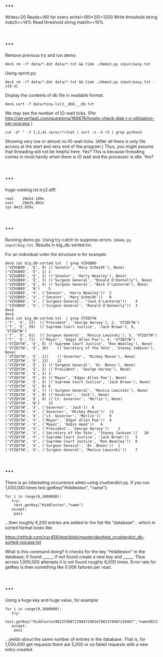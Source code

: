 # ...

Writes=20
Reads=(60 for every write)=(60*20)=1200
Write threshold string match>=14%
Read threshold string match>=10%

# ...

Remove previous try and run demo:

```dev$ rm -rf data/*.dat data/*.txt && time ./demo3.py input/easy.txt```

Using vprint.py:

```dev$ rm -rf data/*.dat data/*.txt && time ./demo3.py input/easy.txt -v[0-3]```

Display the contents of db file in readable format.

```dev$ sort -f data/tiny-lvl3__db0___db.txt```

We may see the number of IO-wait ticks. (Per http://serverfault.com/questions/169676/howto-check-disk-i-o-utilisation-per-process.)

```cut -d" " -f 1,2,42 /proc/*/stat | sort -n -k +3 | grep python3```

Showing very low or almost no IO-wait ticks. (After all there is only file access at the start and very end of the program.) Thus, you might assume that threading will not be helpful here. Yes? This is because threading comes in most handy when there is IO wait and the processor is idle. Yes?

# ...

huge-votelog.txt.try2.diff.

```
real	20m54.109s
user	20m35.802s
sys	0m13.850s
```

# ...

Running demo.py. Using try-catch to suppress errors. ```$demo.py input/big.txt```. Results in big_db-sorted.txt.

For an individual voter the structure is for example:

```
dev$ cat big_db-sorted.txt  | grep VZVGB9O
('VZVGB9O', 'E', 0)	(('Senator', 'Mary Schmidt'), None)
('VZVGB9O', 'E', 1)	1
('VZVGB9O', 'E', 2)	(('Senator', 'Harry Weasley'), None)
('VZVGB9O', 'E', 3)	(('Surgeon General', "Ronald O'Donnelly"), None)
('VZVGB9O', 'E', 4)	(('Surgeon General', "Back O'Lanterne"), None)
('VZVGB9O', 'N')	5
('VZVGB9O', 'X', ('Senator', 'Harry Weasley'))	2
('VZVGB9O', 'X', ('Senator', 'Mary Schmidt'))	0
('VZVGB9O', 'X', ('Surgeon General', "Jack O'Lanterne"))	4
('VZVGB9O', 'X', ('Surgeon General', "Ronald O'Donnelly"))	3
dev$
dev$
dev$ cat big_db-sorted.txt  | grep VTZQY7W
('T', 'E', 22)	(('President', 'George Harvey'), 2, 'VTZQY7W')
('T', 'E', 59)	(('Supreme Court Justice', 'Jack Brown'), 9, 'VTZQY7W')
('T', 'E', 61)	(('Surgeon General', 'Monica Lewinski'), 5, 'VTZQY7W')
('T', 'E', 71)	(('Mayor', 'Edgar Allen Poe'), 4, 'VTZQY7W')
('VTZQY7W', 'E', 0)	(('Supreme Court Justice', 'Ron Weásley'), None)
('VTZQY7W', 'E', 10)	(('Secretary of the Vote', 'Stoney Jabkson'), None)
('VTZQY7W', 'E', 11)	(('Governor', 'Mickey Mouse'), None)
('VTZQY7W', 'E', 12)	12
('VTZQY7W', 'E', 1)	(('Surgeon General', 'Dr. Bones'), None)
('VTZQY7W', 'E', 2)	(('President', 'George Harvey'), None)
('VTZQY7W', 'E', 3)	3
('VTZQY7W', 'E', 4)	(('Mayor', 'Edgar Allen Poe'), None)
('VTZQY7W', 'E', 5)	(('Supreme Court Justice', 'Jack Brown'), None)
('VTZQY7W', 'E', 6)	6
('VTZQY7W', 'E', 7)	(('Surgeon General', 'Monica Lewinski'), None)
('VTZQY7W', 'E', 8)	(('Governor', 'Jack'), None)
('VTZQY7W', 'E', 9)	(('Lt. Governor', 'Merlin'), None)
('VTZQY7W', 'N')	13
('VTZQY7W', 'X', ('Governor', 'Jack'))	8
('VTZQY7W', 'X', ('Governor', 'Mickey Mouse'))	11
('VTZQY7W', 'X', ('Lt. Governor', 'Merlin'))	9
('VTZQY7W', 'X', ('Mayor', 'Edgar Allen Poe'))	4
('VTZQY7W', 'X', ('Mayor', 'Robin Hood'))	6
('VTZQY7W', 'X', ('President', 'George Harvey'))	2
('VTZQY7W', 'X', ('Secretary of the Vote', 'Stoney Jackson'))	10
('VTZQY7W', 'X', ('Supreme Court Justice', 'Jack Brown'))	5
('VTZQY7W', 'X', ('Supreme Court Justice', 'Ron Weasley'))	0
('VTZQY7W', 'X', ('Surgeon General', 'Dr. Bones'))	1
('VTZQY7W', 'X', ('Surgeon General', 'Monica Lewinski'))	7
```

# ...

There is an interesting occurrence when using crusherdict.py. If you run 1,000,000 times test.getKey("Hiddleston", "name"):

```
for i in range(0,1000000):
   try:
    test.getKey("Hiddleston","name")
   except:
    pass
```

...then roughly 6,200 entries are added to the flat file "database"... which in sorted format looks like 

https://github.com/csc456/test/blob/master/dev/test_crusherdict_db-sorted-nocase.txt

What is this command doing? It checks for the key "Hiddleston" in the database; if found _____; if not found create a new key and _____. Thus across 1,000,000 attempts it is not found roughly 6,000 times. Error rate for getKey is then something like 0.006 failures per read.

# ...

Using a huge key and huge value, for example:

```
for i in range(0,1000000):
   try:
    test.getKey("Hiddleston982374987239847298347982379487239487","name982374092374092740923740923740927304239847")
   except:
    pass
```

...yields about the same number of entries in the database. That is, for 1,000,000 get requests there are 5,000 or so failed requests with a new entry created.

